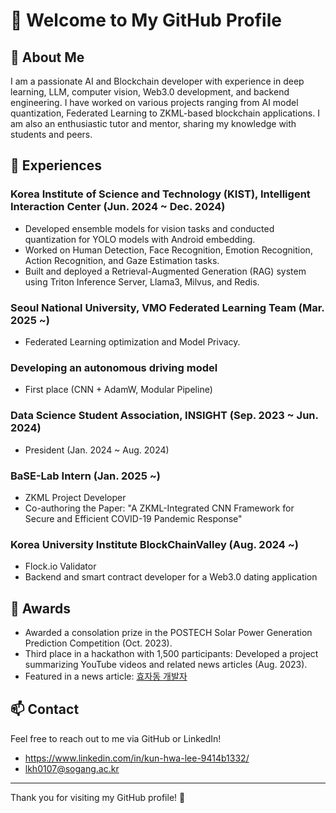 # 👋 Welcome to My GitHub Profile

## 🚀 About Me
I am a passionate AI and Blockchain developer with experience in deep learning, LLM, computer vision, Web3.0 development, and backend engineering. I have worked on various projects ranging from AI model quantization, Federated Learning to ZKML-based blockchain applications. I am also an enthusiastic tutor and mentor, sharing my knowledge with students and peers.

## 📌 Experiences
### Korea Institute of Science and Technology (KIST), Intelligent Interaction Center (Jun. 2024 ~ Dec. 2024)
- Developed ensemble models for vision tasks and conducted quantization for YOLO models with Android embedding.
- Worked on Human Detection, Face Recognition, Emotion Recognition, Action Recognition, and Gaze Estimation tasks.
- Built and deployed a Retrieval-Augmented Generation (RAG) system using Triton Inference Server, Llama3, Milvus, and Redis.

### Seoul National University, VMO Federated Learning Team (Mar. 2025 ~)
- Federated Learning optimization and Model Privacy.

### Developing an autonomous driving model
- First place (CNN + AdamW, Modular Pipeline)

### Data Science Student Association, INSIGHT (Sep. 2023 ~ Jun. 2024)
- President (Jan. 2024 ~ Aug. 2024)

### BaSE-Lab Intern (Jan. 2025 ~)
- ZKML Project Developer
- Co-authoring the Paper: "A ZKML-Integrated CNN Framework for Secure and Efficient COVID-19 Pandemic Response"

### Korea University Institute BlockChainValley (Aug. 2024 ~)
- Flock.io Validator
- Backend and smart contract developer for a Web3.0 dating application

## 🐍 Awards
- Awarded a consolation prize in the POSTECH Solar Power Generation Prediction Competition (Oct. 2023).
- Third place in a hackathon with 1,500 participants: Developed a project summarizing YouTube videos and related news articles (Aug. 2023).
- Featured in a news article: [효자동 개발자](https://n.news.naver.com/article/417/0000944514?sid=105)

## 📫 Contact
Feel free to reach out to me via GitHub or LinkedIn!
- https://www.linkedin.com/in/kun-hwa-lee-9414b1332/
- lkh0107@sogang.ac.kr
  
---
Thank you for visiting my GitHub profile! 🚀

